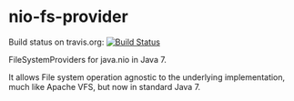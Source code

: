 nio-fs-provider
===============

Build status on travis.org: [![Build Status](https://travis-ci.org/uis-it/nio-fs-provider.png)](https://travis-ci.org/uis-it/nio-fs-provider)

FileSystemProviders for java.nio in Java 7.

It allows File system operation agnostic to the underlying implementation, 
much like Apache VFS, but now in standard Java 7.
